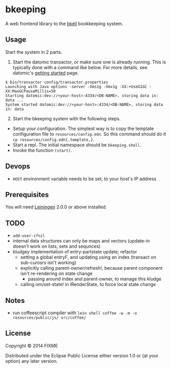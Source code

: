 # bkeeping

A web frontend library to the [bkell](https://github.com/twashing/bkell) bookkeeping system. 

## Usage

Start the system in 2 parts. 

1) Start the datomic transactor, or make sure one is already running. This is typically done with a command like below. For more details, see datomic's [getting started](http://docs.datomic.com/getting-started.html) page.
```
$ bin/transactor config/transactor.properties 
Launching with Java options -server -Xms1g -Xmx1g -XX:+UseG1GC -XX:MaxGCPauseMillis=50
Starting datomic:dev://<your-host>:4334/<DB-NAME>, storing data in: data ...
System started datomic:dev://<your-host>:4334/<DB-NAME>, storing data in: data
```

2) Start the bkeeping system with the following steps.
- Setup your configuration. The simplest way is to copy the template configuration file to `resources/config.edn`. So this command should do it `cp resources/config.edn{.template,}`.
- Start a repl. The initial namespace should be `bkeeping.shell`.
- Invoke the function `(start)`.


## Devops

- `HOST` environment variable needs to be set, to your host's IP address

## Prerequisites

You will need [Leiningen][] 2.0.0 or above installed.

[leiningen]: https://github.com/technomancy/leiningen

## TODO 

- `add-user-ifnil`
- internal data structures can only be maps and vectors (update-in doesn't work on lists, sets and sequnces)
- kludgey implementation of entry-partstate update; refactor
  - setting a global entryF, and updating using an index (transact on sub-curosrs isn't working)
  - explicitly calling parent-owner/refresh!, because parent component isn't re-rendering on state change
    - passing around index and parent-owner, to manage this kludge
  - calling om/set-state! in IRenderState, to force local state change

## Notes 

- run coffeescript compiler with `lein shell coffee -w -m -o resources/public/js/ src/coffee/`

## License

Copyright © 2014 FIXME

Distributed under the Eclipse Public License either version 1.0 or (at
your option) any later version.
